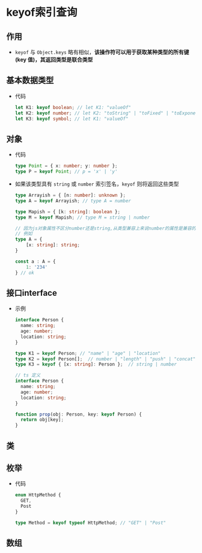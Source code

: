 # keyof索引查询

## 作用

  - `keyof` 与 `Object.keys` 略有相似，**该操作符可以用于获取某种类型的所有键(key 值)，其返回类型是联合类型**

## 基本数据类型

  - 代码

    ```ts
    let K1: keyof boolean; // let K1: "valueOf"
    let K2: keyof number; // let K2: "toString" | "toFixed" | "toExponential" | ...
    let K3: keyof symbol; // let K1: "valueOf"
    ```

## 对象

  - 代码

    ```ts
    type Point = { x: number; y: number };
    type P = keyof Point; // p = 'x' | 'y'

    ```

  - 如果该类型具有 `string` 或 `number` 索引签名，`keyof` 则将返回这些类型

    ```ts
    type Arrayish = { [n: number]: unknown };
    type A = keyof Arrayish; // type A = number

    ```

    ```ts
    type Mapish = { [k: string]: boolean };
    type M = keyof Mapish; // type M = string | number

    // 因为js对象属性不区分number还是string,从类型兼容上来说number的属性是兼容的(因为Number 也会被转为 String)
    // 例如
    type A = {
        [x: string]: string;
    }

    const a : A = {
        1: '234'
    } // ok
    ```

## 接口interface

  - 示例

    ```ts
    interface Person {
      name: string;
      age: number;
      location: string;
    }

    type K1 = keyof Person; // "name" | "age" | "location"
    type K2 = keyof Person[];  // number | "length" | "push" | "concat" | ...
    type K3 = keyof { [x: string]: Person };  // string | number
    ```

    ```ts
    // ts 定义
    interface Person {
      name: string;
      age: number;
      location: string;
    }

    function prop(obj: Person, key: keyof Person) {
      return obj[key];
    }
    ```

## 类

## 枚举

  - 代码

    ```ts
    enum HttpMethod {
      GET,
      Post
    }

    type Method = keyof typeof HttpMethod; // "GET" | "Post"
    ```

## 数组
